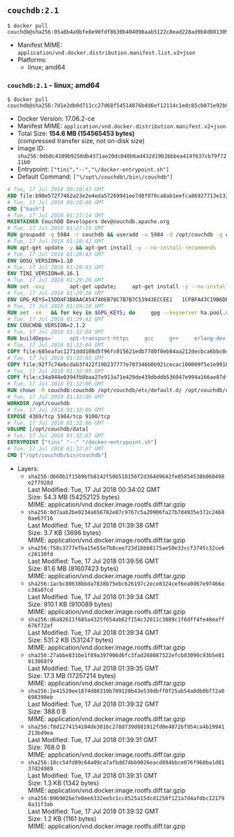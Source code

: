 ## `couchdb:2.1`

```console
$ docker pull couchdb@sha256:05a8b4a9bfe8e90fdf8630b404098aab5122c8ead228ad9b8d081309266b1cfb
```

-	Manifest MIME: `application/vnd.docker.distribution.manifest.list.v2+json`
-	Platforms:
	-	linux; amd64

### `couchdb:2.1` - linux; amd64

```console
$ docker pull couchdb@sha256:7d1e2db0d711cc27d68f54514876bdd6ef12114c1edc85cb071e92b083e03d6f
```

-	Docker Version: 17.06.2-ce
-	Manifest MIME: `application/vnd.docker.distribution.manifest.v2+json`
-	Total Size: **154.6 MB (154565453 bytes)**  
	(compressed transfer size, not on-disk size)
-	Image ID: `sha256:0db0c4109b9256db4371ae20dc048b6ad432d19b3bbbea414f637cb79f7211b0`
-	Entrypoint: `["tini","--","\/docker-entrypoint.sh"]`
-	Default Command: `["\/opt\/couchdb\/bin\/couchdb"]`

```dockerfile
# Tue, 17 Jul 2018 00:20:47 GMT
ADD file:b90e572f7462a23e2e4eda57269941ee7d8f078ca8ab1eefca86927713e13365 in / 
# Tue, 17 Jul 2018 00:20:48 GMT
CMD ["bash"]
# Tue, 17 Jul 2018 01:27:14 GMT
MAINTAINER CouchDB Developers dev@couchdb.apache.org
# Tue, 17 Jul 2018 01:27:15 GMT
RUN groupadd -g 5984 -r couchdb && useradd -u 5984 -d /opt/couchdb -g couchdb couchdb
# Tue, 17 Jul 2018 01:28:42 GMT
RUN apt-get update -y && apt-get install -y --no-install-recommends     ca-certificates     curl     erlang-nox     erlang-reltool     libicu52     libmozjs185-1.0     openssl   && rm -rf /var/lib/apt/lists/*
# Tue, 17 Jul 2018 01:28:43 GMT
ENV GOSU_VERSION=1.10
# Tue, 17 Jul 2018 01:28:43 GMT
ENV TINI_VERSION=0.16.1
# Tue, 17 Jul 2018 01:29:26 GMT
RUN set -ex; 		apt-get update; 	apt-get install -y --no-install-recommends wget; 	rm -rf /var/lib/apt/lists/*; 		dpkgArch="$(dpkg --print-architecture | awk -F- '{ print $NF }')"; 		wget -O /usr/local/bin/gosu "https://github.com/tianon/gosu/releases/download/${GOSU_VERSION}/gosu-$dpkgArch"; 	wget -O /usr/local/bin/gosu.asc "https://github.com/tianon/gosu/releases/download/$GOSU_VERSION/gosu-$dpkgArch.asc"; 	export GNUPGHOME="$(mktemp -d)"; 	gpg --keyserver ha.pool.sks-keyservers.net --recv-keys B42F6819007F00F88E364FD4036A9C25BF357DD4; 	gpg --batch --verify /usr/local/bin/gosu.asc /usr/local/bin/gosu; 	rm -r "$GNUPGHOME" /usr/local/bin/gosu.asc; 	chmod +x /usr/local/bin/gosu; 	gosu nobody true; 		wget -O /usr/local/bin/tini "https://github.com/krallin/tini/releases/download/v${TINI_VERSION}/tini-$dpkgArch"; 	wget -O /usr/local/bin/tini.asc "https://github.com/krallin/tini/releases/download/v${TINI_VERSION}/tini-$dpkgArch.asc"; 	export GNUPGHOME="$(mktemp -d)"; 	gpg --keyserver ha.pool.sks-keyservers.net --recv-keys 595E85A6B1B4779EA4DAAEC70B588DFF0527A9B7; 	gpg --batch --verify /usr/local/bin/tini.asc /usr/local/bin/tini; 	rm -r "$GNUPGHOME" /usr/local/bin/tini.asc; 	chmod +x /usr/local/bin/tini; 	tini --version; 		apt-get purge -y --auto-remove wget
# Tue, 17 Jul 2018 01:29:26 GMT
ENV GPG_KEYS=15DD4F3B8AACA54740EB78C7B7B7C53943ECCEE1   1CFBFA43C19B6DF4A0CA3934669C02FFDF3CEBA3   25BBBAC113C1BFD5AA594A4C9F96B92930380381   4BFCA2B99BADC6F9F105BEC9C5E32E2D6B065BFB   5D680346FAA3E51B29DBCB681015F68F9DA248BC   7BCCEB868313DDA925DF1805ECA5BCB7BB9656B0   C3F4DFAEAD621E1C94523AEEC376457E61D50B88   D2B17F9DA23C0A10991AF2E3D9EE01E47852AEE4   E0AF0A194D55C84E4A19A801CDB0C0F904F4EE9B   29E4F38113DF707D722A6EF91FE9AF73118F1A7C   2EC788AE3F239FA13E82D215CDE711289384AE37
# Tue, 17 Jul 2018 01:29:28 GMT
RUN set -xe   && for key in $GPG_KEYS; do     gpg --keyserver ha.pool.sks-keyservers.net --recv-keys "$key";   done
# Tue, 17 Jul 2018 01:29:42 GMT
ENV COUCHDB_VERSION=2.1.2
# Tue, 17 Jul 2018 01:32:04 GMT
RUN buildDeps='     apt-transport-https     gcc     g++     erlang-dev     libcurl4-openssl-dev     libicu-dev     libmozjs185-dev     make   '  && apt-get update -y -qq && apt-get install -y --no-install-recommends $buildDeps  && cd /usr/src && mkdir couchdb  && curl -fSL https://dist.apache.org/repos/dist/release/couchdb/source/$COUCHDB_VERSION/apache-couchdb-$COUCHDB_VERSION.tar.gz -o couchdb.tar.gz  && curl -fSL https://dist.apache.org/repos/dist/release/couchdb/source/$COUCHDB_VERSION/apache-couchdb-$COUCHDB_VERSION.tar.gz.asc -o couchdb.tar.gz.asc  && gpg --batch --verify couchdb.tar.gz.asc couchdb.tar.gz  && tar -xzf couchdb.tar.gz -C couchdb --strip-components=1  && cd couchdb  && ./configure --disable-docs  && make release  && mv /usr/src/couchdb/rel/couchdb /opt/  && apt-get purge -y --auto-remove $buildDeps  && rm -rf /var/lib/apt/lists/* /usr/src/couchdb*  && mkdir /opt/couchdb/data  && chown -R couchdb:couchdb /opt/couchdb
# Tue, 17 Jul 2018 01:32:04 GMT
COPY file:685eafac1271ddd108d5f96fc015621edb77d0f0eb84aa212decbca6bbc0ce7d in /opt/couchdb/etc/default.d/ 
# Tue, 17 Jul 2018 01:32:05 GMT
COPY file:92f7c74ebcdab3f422f19b237777e707346b0b921cecac100009f5e1e9918e1e in /opt/couchdb/etc/ 
# Tue, 17 Jul 2018 01:32:05 GMT
COPY file:c34a944e0394fb8baa27e913a71e429de439dbddb536947e994a166ae87df262 in / 
# Tue, 17 Jul 2018 01:32:06 GMT
RUN chown -R couchdb:couchdb /opt/couchdb/etc/default.d/ /opt/couchdb/etc/vm.args
# Tue, 17 Jul 2018 01:32:06 GMT
WORKDIR /opt/couchdb
# Tue, 17 Jul 2018 01:32:06 GMT
EXPOSE 4369/tcp 5984/tcp 9100/tcp
# Tue, 17 Jul 2018 01:32:06 GMT
VOLUME [/opt/couchdb/data]
# Tue, 17 Jul 2018 01:32:07 GMT
ENTRYPOINT ["tini" "--" "/docker-entrypoint.sh"]
# Tue, 17 Jul 2018 01:32:07 GMT
CMD ["/opt/couchdb/bin/couchdb"]
```

-	Layers:
	-	`sha256:d660b1f15b9bfb8142f50b518156f2d364d9642fe05854538b060498e2f7928d`  
		Last Modified: Tue, 17 Jul 2018 00:34:02 GMT  
		Size: 54.3 MB (54252125 bytes)  
		MIME: application/vnd.docker.image.rootfs.diff.tar.gzip
	-	`sha256:0d7aab2be0234a656782e87c9767c5a20906fa27b7d4935e372c24680ae67f16`  
		Last Modified: Tue, 17 Jul 2018 01:39:38 GMT  
		Size: 3.7 KB (3696 bytes)  
		MIME: application/vnd.docker.image.rootfs.diff.tar.gzip
	-	`sha256:f58c3777efba15e55e7b8cee723d1bbb8175ae59e33ccf3745c32ce6c26130fd`  
		Last Modified: Tue, 17 Jul 2018 01:39:56 GMT  
		Size: 81.6 MB (81607423 bytes)  
		MIME: application/vnd.docker.image.rootfs.diff.tar.gzip
	-	`sha256:1acbc80638bbda7838b75ebc626197c2ece8324cef6ea0d67e97466ec38a87cd`  
		Last Modified: Tue, 17 Jul 2018 01:39:34 GMT  
		Size: 910.1 KB (910089 bytes)  
		MIME: application/vnd.docker.image.rootfs.diff.tar.gzip
	-	`sha256:d6a82611f685a4325f654ab62f154c32011c3889c1f6dff4fe48eaff676f72af`  
		Last Modified: Tue, 17 Jul 2018 01:39:34 GMT  
		Size: 531.2 KB (531247 bytes)  
		MIME: application/vnd.docker.image.rootfs.diff.tar.gzip
	-	`sha256:27abbe831be1f89a397906d6fc3fad268087322efcb83090c93b5e81813068f9`  
		Last Modified: Tue, 17 Jul 2018 01:39:35 GMT  
		Size: 17.3 MB (17257214 bytes)  
		MIME: application/vnd.docker.image.rootfs.diff.tar.gzip
	-	`sha256:2e41520ee1874d08319b709120b43e539dbff0f25ab54a0db0b772a0698398eb`  
		Last Modified: Tue, 17 Jul 2018 01:39:32 GMT  
		Size: 388.0 B  
		MIME: application/vnd.docker.image.rootfs.diff.tar.gzip
	-	`sha256:f8d1274154104de301bc278d739d881912fd0e4072bf954ca4b19941213bd9ea`  
		Last Modified: Tue, 17 Jul 2018 01:39:31 GMT  
		Size: 768.0 B  
		MIME: application/vnd.docker.image.rootfs.diff.tar.gzip
	-	`sha256:18cc54fd89c64a09ca7afbdd74bb9026eacd894bbce076f968ba1d8137d24989`  
		Last Modified: Tue, 17 Jul 2018 01:39:31 GMT  
		Size: 1.3 KB (1342 bytes)  
		MIME: application/vnd.docker.image.rootfs.diff.tar.gzip
	-	`sha256:896902be7e0ee6332ee5c1cc8525a15dcd1250f121a7d4afdbc121798a31f3ab`  
		Last Modified: Tue, 17 Jul 2018 01:39:32 GMT  
		Size: 1.2 KB (1161 bytes)  
		MIME: application/vnd.docker.image.rootfs.diff.tar.gzip
